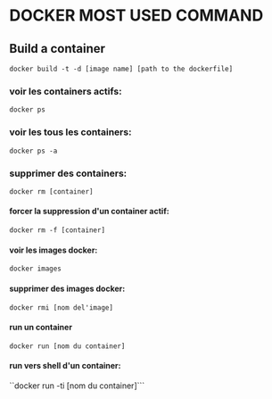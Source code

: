 # DOCKER MOST USED COMMAND

## Build a container
``docker build -t -d [image name] [path to the dockerfile]``

### voir les containers actifs:
``docker ps``

### voir les tous les containers:
``docker ps -a``

### supprimer des containers:
``docker rm [container]``
#### forcer la suppression d'un container actif:
``docker rm -f [container]``

#### voir les images docker:
``docker images``

#### supprimer des images docker:
``docker rmi [nom del'image]``
#### run un container
``docker run [nom du container]``

#### run vers shell d'un container:
``docker run -ti [nom du container]```

